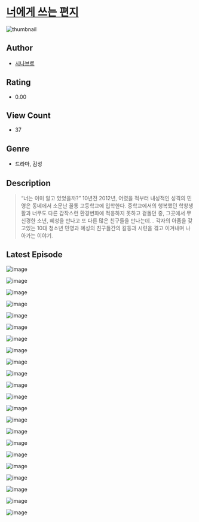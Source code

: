 # [너에게 쓰는 편지](https://comic.naver.com/bestChallenge/list?titleId=811324)
![thumbnail](https://image-comic.pstatic.net/user_contents_data/challenge_comic/2023/05/25/359091/upload_3631090118244577633_480x623.jpeg)

## Author
- [시나브로](https://comic.naver.com/artistTitle?id=359091)

## Rating
- 0.00

## View Count
- 37

## Genre
- 드라마, 감성

## Description
> “너는 이미 알고 있었을까?” 10년전 2012년, 어렸을 적부터 내성적인 성격의 민영은 동네에서 소문난 꼴통 고등학교에 입학한다. 중학교에서의 행복했던 학창생활과 너무도 다른 갑작스런 환경변화에 적응하지 못하고 겉돌던 중, 그곳에서 무신경한 소년, 혜성을 만나고 또 다른 많은 친구들을 만나는데… 각자의 아픔을 갖고있는 10대 청소년 민영과 혜성의 친구들간의 갈등과 시련을 겪고 이겨내며 나아가는 이야기.


## Latest Episode
![image](https://image-comic.pstatic.net/user_contents_data/challenge_comic/2023/05/25/359091/upload_7076055725918151985.jpeg)

![image](https://image-comic.pstatic.net/user_contents_data/challenge_comic/2023/05/25/359091/upload_7364338002437879857.jpeg)

![image](https://image-comic.pstatic.net/user_contents_data/challenge_comic/2023/05/25/359091/upload_7149572578833084724.jpeg)

![image](https://image-comic.pstatic.net/user_contents_data/challenge_comic/2023/05/25/359091/upload_3688503505068437811.jpeg)

![image](https://image-comic.pstatic.net/user_contents_data/challenge_comic/2023/05/25/359091/upload_3847875323986392889.jpeg)

![image](https://image-comic.pstatic.net/user_contents_data/challenge_comic/2023/05/25/359091/upload_7004330188770522933.jpeg)

![image](https://image-comic.pstatic.net/user_contents_data/challenge_comic/2023/05/25/359091/upload_3544952152544849971.jpeg)

![image](https://image-comic.pstatic.net/user_contents_data/challenge_comic/2023/05/25/359091/upload_7149573472273183024.jpeg)

![image](https://image-comic.pstatic.net/user_contents_data/challenge_comic/2023/05/25/359091/upload_7148954460061066596.jpeg)

![image](https://image-comic.pstatic.net/user_contents_data/challenge_comic/2023/05/25/359091/upload_7005738693968344884.jpeg)

![image](https://image-comic.pstatic.net/user_contents_data/challenge_comic/2023/05/25/359091/upload_4049925068273312355.jpeg)

![image](https://image-comic.pstatic.net/user_contents_data/challenge_comic/2023/05/25/359091/upload_3775815707055580004.jpeg)

![image](https://image-comic.pstatic.net/user_contents_data/challenge_comic/2023/05/25/359091/upload_3544671978057326946.jpeg)

![image](https://image-comic.pstatic.net/user_contents_data/challenge_comic/2023/05/25/359091/upload_3474581419716915555.jpeg)

![image](https://image-comic.pstatic.net/user_contents_data/challenge_comic/2023/05/25/359091/upload_3690810061450798649.jpeg)

![image](https://image-comic.pstatic.net/user_contents_data/challenge_comic/2023/05/25/359091/upload_7075492995829805360.jpeg)

![image](https://image-comic.pstatic.net/user_contents_data/challenge_comic/2023/05/25/359091/upload_3905527103828997684.jpeg)

![image](https://image-comic.pstatic.net/user_contents_data/challenge_comic/2023/05/25/359091/upload_7003722176006349872.jpeg)

![image](https://image-comic.pstatic.net/user_contents_data/challenge_comic/2023/05/25/359091/upload_3473227701923951153.jpeg)

![image](https://image-comic.pstatic.net/user_contents_data/challenge_comic/2023/05/25/359091/upload_7378357673460393011.jpeg)

![image](https://image-comic.pstatic.net/user_contents_data/challenge_comic/2023/05/25/359091/upload_7377235270395310948.jpeg)

![image](https://image-comic.pstatic.net/user_contents_data/challenge_comic/2023/05/25/359091/upload_3834588794639759160.jpeg)
